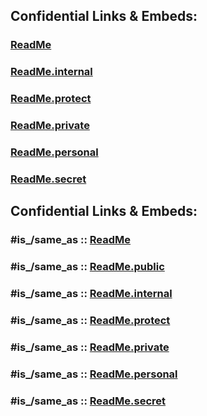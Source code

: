 
## Confidential Links & Embeds: 

### [ReadMe](../../../../_public/Earth/Continent/Asia/ReadMe.md) 

### [ReadMe.internal](../../../../_internal/Earth/Continent/Asia/ReadMe.internal.md) 

### [ReadMe.protect](../../../../_protect/Earth/Continent/Asia/ReadMe.protect.md) 

### [ReadMe.private](../../../../_private/Earth/Continent/Asia/ReadMe.private.md) 

### [ReadMe.personal](../../../../_personal/Earth/Continent/Asia/ReadMe.personal.md) 

### [ReadMe.secret](../../../../_secret/Earth/Continent/Asia/ReadMe.secret.md) 


## Confidential Links & Embeds: 

### #is_/same_as :: [ReadMe](/_Standards/Earth/Continent/Asia/ReadMe.md) 

### #is_/same_as :: [ReadMe.public](/_public/Earth/Continent/Asia/ReadMe.public.md) 

### #is_/same_as :: [ReadMe.internal](/_internal/Earth/Continent/Asia/ReadMe.internal.md) 

### #is_/same_as :: [ReadMe.protect](/_protect/Earth/Continent/Asia/ReadMe.protect.md) 

### #is_/same_as :: [ReadMe.private](/_private/Earth/Continent/Asia/ReadMe.private.md) 

### #is_/same_as :: [ReadMe.personal](/_personal/Earth/Continent/Asia/ReadMe.personal.md) 

### #is_/same_as :: [ReadMe.secret](/_secret/Earth/Continent/Asia/ReadMe.secret.md)

